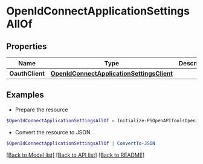# OpenIdConnectApplicationSettingsAllOf
## Properties

Name | Type | Description | Notes
------------ | ------------- | ------------- | -------------
**OauthClient** | [**OpenIdConnectApplicationSettingsClient**](OpenIdConnectApplicationSettingsClient.md) |  | [optional] 

## Examples

- Prepare the resource
```powershell
$OpenIdConnectApplicationSettingsAllOf = Initialize-PSOpenAPIToolsOpenIdConnectApplicationSettingsAllOf  -OauthClient null
```

- Convert the resource to JSON
```powershell
$OpenIdConnectApplicationSettingsAllOf | ConvertTo-JSON
```

[[Back to Model list]](../README.md#documentation-for-models) [[Back to API list]](../README.md#documentation-for-api-endpoints) [[Back to README]](../README.md)

